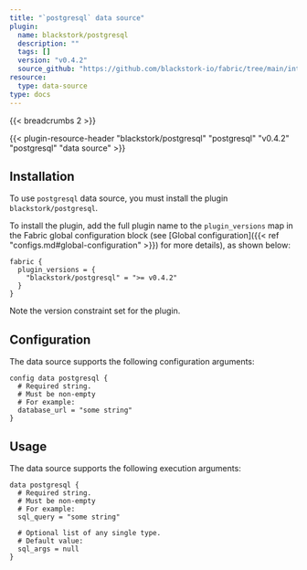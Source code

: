 ```yaml
---
title: "`postgresql` data source"
plugin:
  name: blackstork/postgresql
  description: ""
  tags: []
  version: "v0.4.2"
  source_github: "https://github.com/blackstork-io/fabric/tree/main/internal/postgresql/"
resource:
  type: data-source
type: docs
---
```


{{< breadcrumbs 2 >}}

{{< plugin-resource-header "blackstork/postgresql" "postgresql" "v0.4.2" "postgresql" "data source" >}}

## Installation

To use `postgresql` data source, you must install the plugin `blackstork/postgresql`.

To install the plugin, add the full plugin name to the `plugin_versions` map in the Fabric global configuration block (see [Global configuration]({{< ref "configs.md#global-configuration" >}}) for more details), as shown below:

```hcl
fabric {
  plugin_versions = {
    "blackstork/postgresql" = ">= v0.4.2"
  }
}
```

Note the version constraint set for the plugin.

## Configuration

The data source supports the following configuration arguments:

```hcl
config data postgresql {
  # Required string.
  # Must be non-empty
  # For example:
  database_url = "some string"
}
```

## Usage

The data source supports the following execution arguments:

```hcl
data postgresql {
  # Required string.
  # Must be non-empty
  # For example:
  sql_query = "some string"

  # Optional list of any single type.
  # Default value:
  sql_args = null
}
```